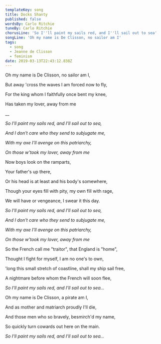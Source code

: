 ```yaml
---
templateKey: song
title: Docks Shanty
published: false
wordsBy: Carlo Ritchie
tuneBy: Carlo Ritchie
chorusLine: 'So I''ll paint my sails red, and I''ll sail out to sea'
songLine: 'Oh my name is De Clisson, no sailor am I'
tags:
  - song
  - Jeanne de Clisson
  - feminism
date: 2019-03-13T22:43:12.838Z
---
```

Oh my name is De Clisson, no sailor am I,

But away 'cross the waves I am forced now to fly,

For the king whom I faithfully once bent my knee,

Has taken my lover, away from me

__

_So I'll paint my sails red, and I'll sail out to sea,_

_And I don't care who they send to subjugate me,_

_With my axe I'll avenge on this patriarchy,_

_On those w’took my lover, away from me_



Now boys look on the ramparts,

Your father's up there,

Or his head is at least and his body's somewhere,

Though your eyes fill with pity, my own fill with rage,

We will have or vengeance, I swear it this day.



_So I'll paint my sails red, and I'll sail out to sea,_

_And I don't care who they send to subjugate me,_

_With my axe I'll avenge on this patriarchy,_

_On those w’took my lover, away from me_



So the French call me "traitor", that England is "home",

Thought I fight for myself, I am no one's to own,

'long this small stretch of coastline, shall my ship sail free,

A nightmare before whom the French will soon flee,



_So I'll paint my sails red, and I'll sail out to sea..._



Oh my name is De Clisson, a pirate am I,

And as mother and matriarch proudly I'll die,

And those men who so bravely, besmirch'd my name,

So quickly turn cowards out here on the main. 



_So I'll paint my sails red, and I'll sail out to sea..._
